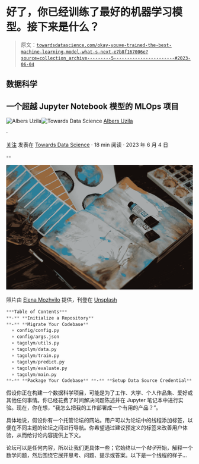 # 好了，你已经训练了最好的机器学习模型。接下来是什么？

> 原文：[`towardsdatascience.com/okay-youve-trained-the-best-machine-learning-model-what-s-next-e7b8f167006e?source=collection_archive---------5-----------------------#2023-06-04`](https://towardsdatascience.com/okay-youve-trained-the-best-machine-learning-model-what-s-next-e7b8f167006e?source=collection_archive---------5-----------------------#2023-06-04)

## 数据科学

## 一个超越 Jupyter Notebook 模型的 MLOps 项目

[](https://dwiuzila.medium.com/?source=post_page-----e7b8f167006e--------------------------------)![Albers Uzila](https://dwiuzila.medium.com/?source=post_page-----e7b8f167006e--------------------------------)[](https://towardsdatascience.com/?source=post_page-----e7b8f167006e--------------------------------)![Towards Data Science](https://towardsdatascience.com/?source=post_page-----e7b8f167006e--------------------------------) [Albers Uzila](https://dwiuzila.medium.com/?source=post_page-----e7b8f167006e--------------------------------)

·

[关注](https://medium.com/m/signin?actionUrl=https%3A%2F%2Fmedium.com%2F_%2Fsubscribe%2Fuser%2F159e5ce51250&operation=register&redirect=https%3A%2F%2Ftowardsdatascience.com%2Fokay-youve-trained-the-best-machine-learning-model-what-s-next-e7b8f167006e&user=Albers+Uzila&userId=159e5ce51250&source=post_page-159e5ce51250----e7b8f167006e---------------------post_header-----------) 发表在 [Towards Data Science](https://towardsdatascience.com/?source=post_page-----e7b8f167006e--------------------------------) · 18 min 阅读 · 2023 年 6 月 4 日 [](https://medium.com/m/signin?actionUrl=https%3A%2F%2Fmedium.com%2F_%2Fvote%2Ftowards-data-science%2Fe7b8f167006e&operation=register&redirect=https%3A%2F%2Ftowardsdatascience.com%2Fokay-youve-trained-the-best-machine-learning-model-what-s-next-e7b8f167006e&user=Albers+Uzila&userId=159e5ce51250&source=-----e7b8f167006e---------------------clap_footer-----------)

--

[](https://medium.com/m/signin?actionUrl=https%3A%2F%2Fmedium.com%2F_%2Fbookmark%2Fp%2Fe7b8f167006e&operation=register&redirect=https%3A%2F%2Ftowardsdatascience.com%2Fokay-youve-trained-the-best-machine-learning-model-what-s-next-e7b8f167006e&source=-----e7b8f167006e---------------------bookmark_footer-----------)![](img/a4f723cf7bf28815d9d27a97fd601e83.png)

照片由 [Elena Mozhvilo](https://unsplash.com/@miracleday?utm_source=medium&utm_medium=referral) 提供，刊登在 [Unsplash](https://unsplash.com/?utm_source=medium&utm_medium=referral)

```py
***Table of Contents***
**·** **Initialize a Repository**
**·** **Migrate Your Codebase**
  ∘ config/config.py
  ∘ config/args.json
  ∘ tagolym/utils.py
  ∘ tagolym/data.py
  ∘ tagolym/train.py
  ∘ tagolym/predict.py
  ∘ tagolym/evaluate.py
  ∘ tagolym/main.py
**·** **Package Your Codebase** **·** **Setup Data Source Credential** **·** **Run Your Pipeline** **·** **Miscellaneous** **·** **Push Your Project to GitHub** **·** **Wrapping Up**
```

假设你正在构建一个数据科学项目，可能是为了工作、大学、个人作品集、爱好或其他任何事情。你已经花费了时间解决问题陈述并在 Jupyter 笔记本中进行实验。现在，你在想，“我怎么把我的工作部署成一个有用的产品？”。

具体地说，假设你有一个托管论坛的网站。用户可以为论坛中的线程添加标签，以便在不同主题的论坛之间进行导航。你希望通过建议预定义的标签来改善用户体验，从而给讨论内容提供上下文。

论坛可以是任何内容，所以让我们更具体一些；它始终以一个*帖子*开始，解释一个数学问题，然后围绕它展开思考、问题、提示或答案。以下是一个线程的样子…
